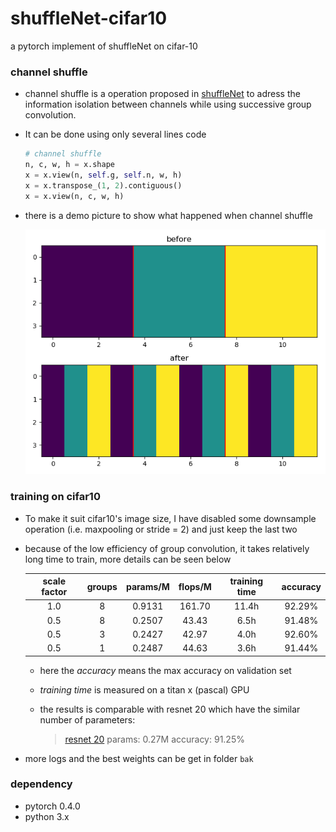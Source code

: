 # shuffleNet-cifar10
a pytorch implement of shuffleNet on cifar-10

### channel shuffle

* channel shuffle is a operation proposed in [shuffleNet](https://arxiv.org/abs/1707.01083) to adress the information isolation between channels while using successive group convolution.

* It can be done using only several lines code

  ```python
  # channel shuffle
  n, c, w, h = x.shape
  x = x.view(n, self.g, self.n, w, h)
  x = x.transpose_(1, 2).contiguous()
  x = x.view(n, c, w, h)
  ```

* there is a demo picture to show what happened when channel shuffle

  ![demo](bak/demo.png)

### training on cifar10 

* To make it suit cifar10's image size, I have disabled some downsample operation (i.e. maxpooling or stride = 2) and just keep the last two

* because of the low efficiency of group convolution, it takes relatively long time to train, more details can be seen below

  | scale factor | groups | params/M | flops/M | training time | accuracy |
  | :----------: | :----: | :------: | :-----: | :-----------: | :------: |
  |     1.0      |   8    |  0.9131  | 161.70  |     11.4h     |  92.29%  |
  |     0.5      |   8    |  0.2507  |  43.43  |     6.5h      |  91.48%  |
  |     0.5      |   3    |  0.2427  |  42.97  |     4.0h      |  92.60%  |
  |     0.5      |   1    |  0.2487  |  44.63  |     3.6h      |  91.44%  |

  * here the *accuracy* means the max accuracy on validation set

  * *training time* is measured on a titan x (pascal) GPU

  * the results is comparable with resnet 20 which have the similar number of parameters:

    > [resnet 20](https://arxiv.org/abs/1512.03385)	params: 0.27M	 accuracy: 91.25%

* more logs and the best weights can be get in folder `bak` 

### dependency

* pytorch 0.4.0
* python 3.x
